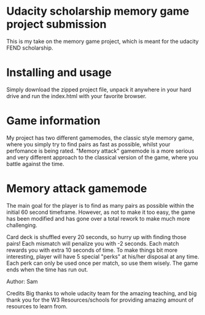 # Udacity scholarship memory game project submission
This is my take on the memory game project, which is meant for the udacity FEND scholarship.

# Installing and usage
Simply download the zipped project file, unpack it anywhere in your hard drive and run the index.html with your favorite browser.

# Game information
My project has two different gamemodes, the classic style memory game, where you simply try to find pairs as fast as possible, whilst your perfomance is being rated.
"Memory attack" gamemode is a more serious and very different approach to the classical version of the game, where you battle against the time.

# Memory attack gamemode
The main goal for the player is to find as many pairs as possible within the initial 60 second timeframe. However, as not to make it too easy, the game has been modified and has gone over a total rework to make much more challenging.

Card deck is shuffled every 20 seconds, so hurry up with finding those pairs!
Each mismatch will penalize you with -2 seconds.
Each match rewards you with extra 10 seconds of time.
To make things bit more interesting, player will have 5 special "perks" at his/her disposal at any time.
Each perk can only be used once per match, so use them wisely.
The game ends when the time has run out.

Author:
Sam


Credits
Big thanks to whole udacity team for the amazing teaching, and big thank you for the W3 Resources/schools for providing amazing amount of resources to learn from.

